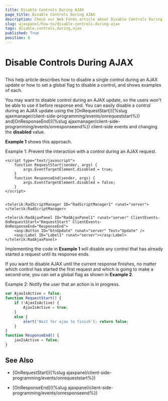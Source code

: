 ```yaml
---
title: Disable Controls During AJAX
page_title: Disable Controls During AJAX
description: Check our Web Forms article about Disable Controls During AJAX.
slug: ajaxpanel/how-to/disable-controls-during-ajax
tags: disable,controls,during,ajax
published: True
position: 8
---
```


# Disable Controls During AJAX



## 

This help article describes how to disable a single control during an AJAX update or how to set a global flag to disable a control, and shows examples of each.

You may want to disable control during an AJAX update, so the users won't be able to use it before response end. You can easily disable a control during an AJAX update using the [OnRequestStart]({%slug ajaxmanager/client-side-programming/events/onrequeststart%}) and[OnResponseEnd]({%slug ajaxmanager/client-side-programming/events/onresponseend%}) client-side events and changing the **disabled** value.

**Example 1** shows this approach.

Example 1: Prevent the interaction with a control during an AJAX request.

````ASPNET
<script type="text/javascript">
	function RequestStart(sender, args) {
	    args.EventTargetElement.disabled = true;
	}
	function ResponseEnd(sender, args) {
	    args.EventTargetElement.disabled = false;
	}        
</script>


<telerik:RadScriptManager ID="RadScriptManager1" runat="server">
</telerik:RadScriptManager>

<telerik:RadAjaxPanel ID="RadAjaxPanel1" runat="server" ClientEvents-OnRequestStart="RequestStart" ClientEvents-OnResponseEnd="ResponseEnd">
	<asp:Button ID="btnUpdate" runat="server" Text="Update" />
	<asp:Label ID="Label1" runat="server"></asp:Label>
</telerik:RadAjaxPanel>
````



Implementing the code in **Example 1** will disable any control that has already started a request until its response ends.



If you want to disable AJAX until the current response finishes, no matter which control has started the first request and which is going to make a second one, you can set a global flag as shown in **Example 2**.

Example 2: Notify the user that an action is in progress.

````JavaScript
var AjaxIsActive = false;
function RequestStart() {
	if (!AjaxIsActive) {
		AjaxIsActive = true;
	}
	else {
		alert('Wait for ajax to finish'); return false;
	}
}
function ResponseEnd() {
	jaxIsActive = false;
}	
````



## See Also

 * [OnRequestStart]({%slug ajaxpanel/client-side-programming/events/onrequeststart%})

 * [OnResponseEnd]({%slug ajaxpanel/client-side-programming/events/onresponseend%})
